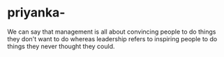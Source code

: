 # priyanka-
We can say that management is all about convincing people to do things they don't want to do whereas leadership refers to inspiring people to do things they never thought they could.
